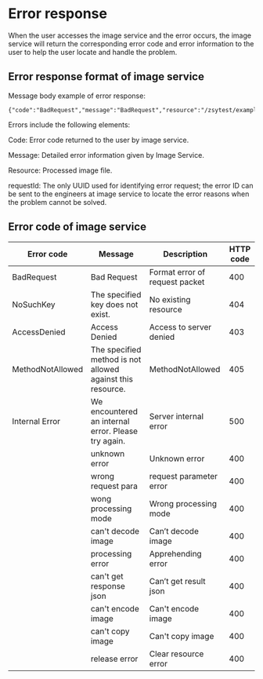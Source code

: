 # Error response

When the user accesses the image service and the error occurs, the image service will return the corresponding error code and error information to the user to help the user locate and handle the problem.

## Error response format of image service

Message body example of error response:

```
{"code":"BadRequest","message":"BadRequest","resource":"/zsytest/example.jpg","requestId":"ADDB2C69B9FB23E9"}
```

Errors include the following elements:

Code: Error code returned to the user by image service.

Message: Detailed error information given by Image Service.

Resource: Processed image file.

requestId: The only UUID used for identifying error request; the error ID can be sent to the engineers at image service to locate the error reasons when the problem cannot be solved.

## Error code of image service

|Error code|Message|Description|HTTP code|
|-|-|-|-|
|BadRequest|Bad Request|Format error of request packet|400|
|NoSuchKey|The specified key does not exist.|No existing resource|404|
|AccessDenied|Access Denied|Access to server denied|403|
|MethodNotAllowed|The specified method is not allowed against this resource.|MethodNotAllowed|405|
|Internal Error|We encountered an internal error. Please try again.|Server internal error|500|
||unknown error|Unknown error|400|
||wrong request para|request parameter error|400|
||wong processing mode|Wrong processing mode|400|
||can't decode image|Can’t decode image|400|
||processing error|Apprehending error|400|
||can't get response json|Can’t get result json|400|
||can't encode image|Can't encode image|400|
||can't copy image|Can't copy image|400|
||release error|Clear resource error|400|
